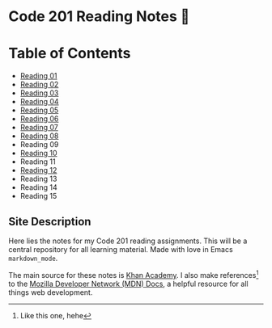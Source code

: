 # Code 201 Reading Notes 📖

# Table of Contents
- [Reading 01](./class-01.md)
- [Reading 02](./class-02.md)
- [Reading 03](./class-03.md)
- [Reading 04](./class-04.md)
- [Reading 05](./class-05.md)
- [Reading 06](./class-06.md)
- [Reading 07](./class-07.md)
- [Reading 08](./class-08.md)
- Reading 09
- [Reading 10](./class-10.md)
- Reading 11
- [Reading 12](./class-12.md)
- Reading 13
- Reading 14
- Reading 15
	   
## Site Description ##

Here lies the notes for my Code 201 reading assignments. This will be a central repository for all learning material. Made with love in Emacs `markdown_mode`. 

The main source for these notes is [Khan Academy](https://www.khanacademy.org/computing/computer-programming/html-css). I also make references[^1] to the [Mozilla Developer Network (MDN) Docs](https://developer.mozilla.org/en-US/), a helpful resource for all things web development.


[^1]: Like this one, hehe
